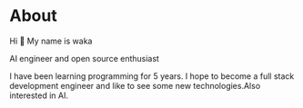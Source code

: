 # About
Hi 👋 My name is waka

AI engineer and open source enthusiast

I have been learning programming for 5 years. I hope to become a full stack development engineer and like to see some new technologies.Also interested in AI.